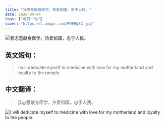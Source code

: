 ```yaml
---
title: "我志愿献身医学，热爱祖国，忠于人民。"
date: 2020-04-04
tags: ["每日一句"]
cover: "https://i.imgur.com/RWERgE2.jpg"
---
```


![我志愿献身医学，热爱祖国，忠于人民。](https://i.imgur.com/MjUtWLm.jpg)

## 英文短句：
> I will dedicate myself to medicine with love for my motherland and loyalty to the people.

<!--more-->

## 中文翻译：
> 我志愿献身医学，热爱祖国，忠于人民。

![I will dedicate myself to medicine with love for my motherland and loyalty to the people.](https://i.imgur.com/3HVH92l.jpg)

